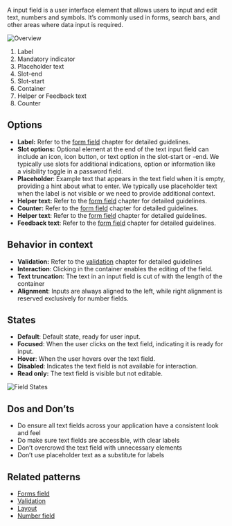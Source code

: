 A input field is a user interface element that allows users to input and edit text, numbers and symbols. It’s commonly used in forms, search bars, and other areas where data input is required.

![Overview](https://www.figma.com/design/wEptRgAezDU1z80Cn3eZ0o/iX-Pattern-Illustrations?node-id=3054-593&t=6gU2IFkPWR943af8-4)

1. Label
2. Mandatory indicator
3. Placeholder text
4. Slot-end
5. Slot-start
6. Container
7. Helper or Feedback text
8. Counter
## Options
- **Label:** Refer to the [form field]() chapter for detailed guidelines.
- **Slot options:** Optional element at the end of the text input field can include an icon, icon button, or text option in the slot-start or -end. We typically use slots for additional indications, option or information like a visibility toggle in a password field.
- **Placeholder**: Example text that appears in the text field when it is empty, providing a hint about what to enter. We typically use placeholder text when the label is not visible or we need to provide additional context.
- **Helper text:** Refer to the [form field]() chapter for detailed guidelines.
- **Counter:** Refer to the [form field]() chapter for detailed guidelines.
- **Helper text**: Refer to the [form field]() chapter for detailed guidelines.
- **Feedback text**: Refer to the [form field]() chapter for detailed guidelines.
## Behavior in context
- **Validation:** Refer to the [validation]() chapter for detailed guidelines
- **Interaction**: Clicking in the container enables the editing of the field.
- **Text truncation**: The text in an input field is cut of with the length of the container
- **Alignment**: Inputs are always aligned to the left, while right alignment is reserved exclusively for number fields.
## States
- **Default**: Default state, ready for user input.
- **Focused**: When the user clicks on the text field, indicating it is ready for input.
- **Hover**: When the user hovers over the text field.
- **Disabled**: Indicates the text field is not available for interaction.
- **Read only:** The text field is visible but not editable.

![Field States](https://www.figma.com/design/wEptRgAezDU1z80Cn3eZ0o/iX-Pattern-Illustrations?node-id=3198-7167&t=EBVCuGpWXmdVYgeZ-4)
## Dos and Don’ts
- Do ensure all text fields across your application have a consistent look and feel
- Do make sure text fields are accessible, with clear labels
- Don’t overcrowd the text field with unnecessary elements
- Don’t use placeholder text as a substitute for labels
## Related patterns
- [Forms field]()
- [Validation]()
- [Layout]()
- [Number field]()